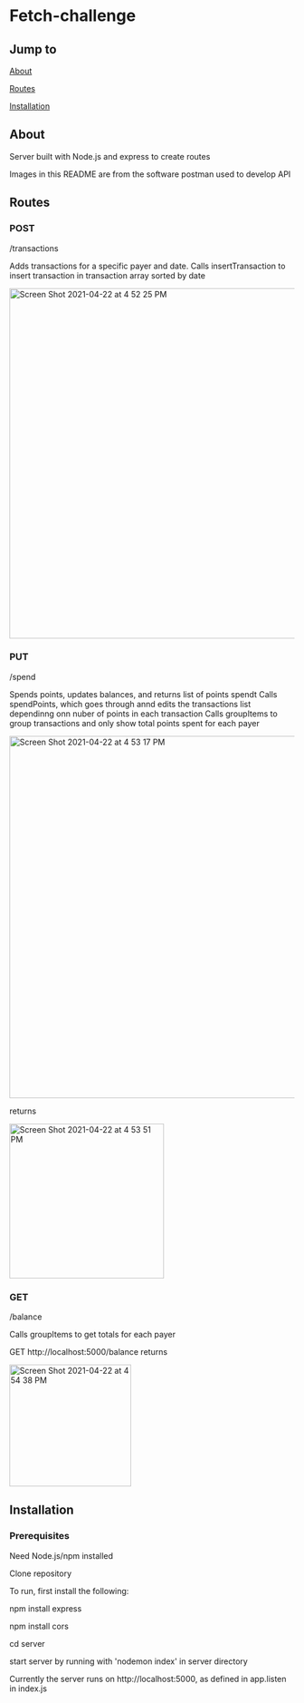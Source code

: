 # Fetch-challenge

## Jump to
[About](#About)

[Routes](#Routes)

[Installation](#Installation)

## About
Server built with Node.js and express to create routes

Images in this README are from the software postman used to develop API


## Routes
### POST
/transactions

Adds transactions for a specific payer and date.
Calls insertTransaction to insert transaction in transaction array sorted by date

<img width="618" alt="Screen Shot 2021-04-22 at 4 52 25 PM" src="https://user-images.githubusercontent.com/47434013/115789685-22873500-a38b-11eb-9076-adb65b732b1c.png">


### PUT
/spend

Spends points, updates balances, and returns list of points spendt
Calls spendPoints, which goes through annd edits the transactions list dependinng onn nuber of points in each transaction
Calls groupItems to group transactions and only show total points spent for each payer

<img width="639" alt="Screen Shot 2021-04-22 at 4 53 17 PM" src="https://user-images.githubusercontent.com/47434013/115789753-3e8ad680-a38b-11eb-815f-77dfa098cf00.png">

returns

<img width="273" alt="Screen Shot 2021-04-22 at 4 53 51 PM" src="https://user-images.githubusercontent.com/47434013/115789801-55312d80-a38b-11eb-9202-826027705343.png">


### GET
/balance

Calls groupItems to get totals for each payer

GET http://localhost:5000/balance returns

<img width="215" alt="Screen Shot 2021-04-22 at 4 54 38 PM" src="https://user-images.githubusercontent.com/47434013/115789867-6ed27500-a38b-11eb-8b7c-780e8cc90700.png">



## Installation
### Prerequisites
Need Node.js/npm installed

Clone repository

To run, first install the following:

npm install express

npm install cors

cd server

start server by running with 'nodemon index' in server directory

Currently the server runs on http://localhost:5000, as defined in app.listen in index.js

